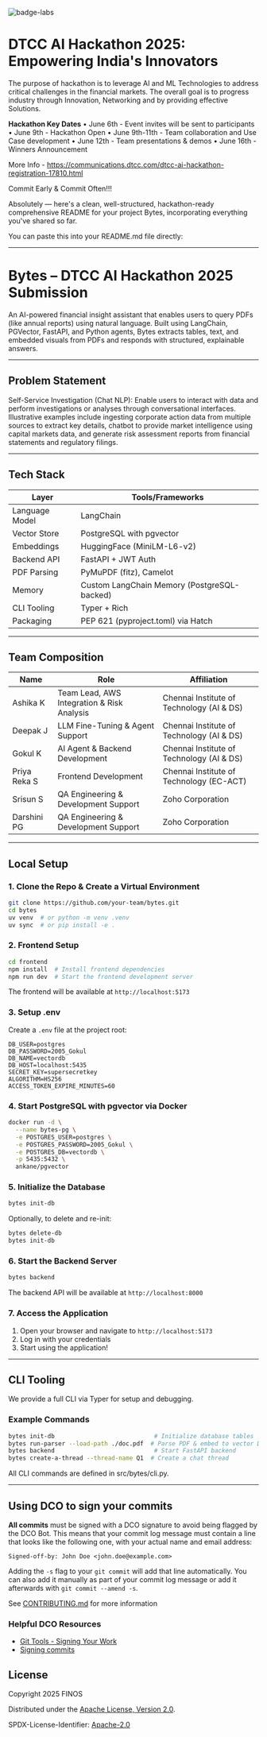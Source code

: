 ![badge-labs](https://user-images.githubusercontent.com/327285/230928932-7c75f8ed-e57b-41db-9fb7-a292a13a1e58.svg)

# DTCC AI Hackathon 2025: Empowering India's Innovators
The purpose of hackathon is to leverage AI and ML Technologies to address critical challenges in the financial markets. The overall goal is to progress industry through Innovation, Networking and by providing effective Solutions.

**Hackathon Key Dates** 
•	June 6th - Event invites will be sent to participants
•	June 9th - Hackathon Open
•	June 9th-11th - Team collaboration and Use Case development
•	June 12th - Team presentations & demos
•	June 16th - Winners Announcement

More Info - https://communications.dtcc.com/dtcc-ai-hackathon-registration-17810.html

Commit Early & Commit Often!!!

Absolutely — here's a clean, well-structured, hackathon-ready comprehensive README for your project Bytes, incorporating everything you've shared so far.

You can paste this into your README.md file directly:

---

# Bytes – DTCC AI Hackathon 2025 Submission

An AI-powered financial insight assistant that enables users to query PDFs (like annual reports) using natural language.
Built using LangChain, PGVector, FastAPI, and Python agents, Bytes extracts tables, text, and embedded visuals from PDFs and responds with structured, explainable answers.

---

## Problem Statement
Self-Service Investigation (Chat NLP): Enable users to interact with data and perform investigations or analyses through conversational interfaces. Illustrative examples include ingesting corporate action data from multiple sources to extract key details, chatbot to provide market intelligence using capital markets data, and generate risk assessment reports from financial statements and regulatory filings.

---

## Tech Stack

| Layer          | Tools/Frameworks                            |
| -------------- | ------------------------------------------- |
| Language Model | LangChain                                   |
| Vector Store   | PostgreSQL with pgvector                    |
| Embeddings     | HuggingFace (MiniLM-L6-v2)                  |
| Backend API    | FastAPI + JWT Auth                          |
| PDF Parsing    | PyMuPDF (fitz), Camelot                     |
| Memory         | Custom LangChain Memory (PostgreSQL-backed) |
| CLI Tooling    | Typer + Rich                                |
| Packaging      | PEP 621 (pyproject.toml) via Hatch          |

---

## Team Composition

| Name         | Role                                       | Affiliation                               |
| ------------ | ------------------------------------------ | ----------------------------------------- |
| Ashika K     | Team Lead, AWS Integration & Risk Analysis | Chennai Institute of Technology (AI & DS) |
| Deepak J     | LLM Fine-Tuning & Agent Support            | Chennai Institute of Technology (AI & DS) |
| Gokul K      | AI Agent & Backend Development             | Chennai Institute of Technology (AI & DS) |
| Priya Reka S | Frontend Development                       | Chennai Institute of Technology (EC-ACT)  |
| Srisun S     | QA Engineering & Development Support       | Zoho Corporation                          |
| Darshini PG  | QA Engineering & Development Support       | Zoho Corporation                          |



---

##  Local Setup

### 1. Clone the Repo & Create a Virtual Environment

```bash
git clone https://github.com/your-team/bytes.git
cd bytes
uv venv  # or python -m venv .venv
uv sync  # or pip install -e .
```

### 2. Frontend Setup

```bash
cd frontend
npm install  # Install frontend dependencies
npm run dev  # Start the frontend development server
```

The frontend will be available at `http://localhost:5173`

### 3. Setup .env

Create a `.env` file at the project root:

```env
DB_USER=postgres
DB_PASSWORD=2005_Gokul
DB_NAME=vectordb
DB_HOST=localhost:5435
SECRET_KEY=supersecretkey
ALGORITHM=HS256
ACCESS_TOKEN_EXPIRE_MINUTES=60
```

### 4. Start PostgreSQL with pgvector via Docker

```bash
docker run -d \
  --name bytes-pg \
  -e POSTGRES_USER=postgres \
  -e POSTGRES_PASSWORD=2005_Gokul \
  -e POSTGRES_DB=vectordb \
  -p 5435:5432 \
  ankane/pgvector
```

### 5. Initialize the Database

```bash
bytes init-db
```

Optionally, to delete and re-init:

```bash
bytes delete-db
bytes init-db
```

### 6. Start the Backend Server

```bash
bytes backend
```

The backend API will be available at `http://localhost:8000`

### 7. Access the Application

1. Open your browser and navigate to `http://localhost:5173`
2. Log in with your credentials
3. Start using the application!

---

## CLI Tooling

We provide a full CLI via Typer for setup and debugging.

### Example Commands

```bash
bytes init-db                            # Initialize database tables
bytes run-parser --load-path ./doc.pdf  # Parse PDF & embed to vector DB
bytes backend                            # Start FastAPI backend
bytes create-a-thread --thread-name Q1  # Create a chat thread
```

All CLI commands are defined in src/bytes/cli.py.

---

## Using DCO to sign your commits

**All commits** must be signed with a DCO signature to avoid being flagged by the DCO Bot. This means that your commit log message must contain a line that looks like the following one, with your actual name and email address:

```
Signed-off-by: John Doe <john.doe@example.com>
```

Adding the `-s` flag to your `git commit` will add that line automatically. You can also add it manually as part of your commit log message or add it afterwards with `git commit --amend -s`.

See [CONTRIBUTING.md](./.github/CONTRIBUTING.md) for more information

### Helpful DCO Resources
- [Git Tools - Signing Your Work](https://git-scm.com/book/en/v2/Git-Tools-Signing-Your-Work)
- [Signing commits
](https://docs.github.com/en/github/authenticating-to-github/signing-commits)


## License

Copyright 2025 FINOS

Distributed under the [Apache License, Version 2.0](http://www.apache.org/licenses/LICENSE-2.0).

SPDX-License-Identifier: [Apache-2.0](https://spdx.org/licenses/Apache-2.0)








